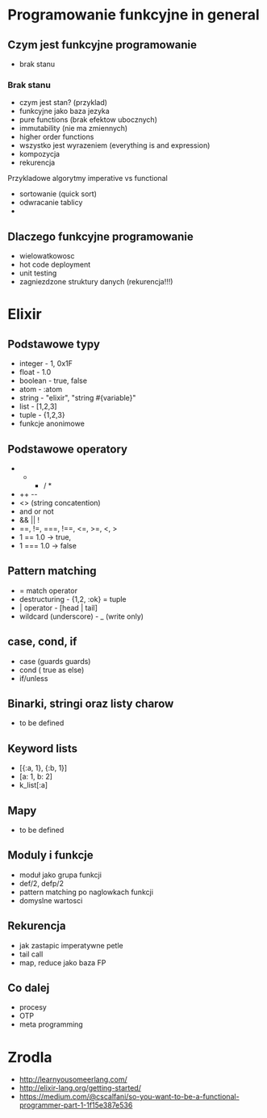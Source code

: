 # Programowanie funkcyjne in general

## Czym jest funkcyjne programowanie
 - brak stanu

### Brak stanu
 - czym jest stan? (przyklad)   
 - funkcyjne jako baza jezyka
 - pure functions (brak efektow ubocznych)
 - immutability (nie ma zmiennych)
 - higher order functions
 - wszystko jest wyrazeniem (everything is and expression)
 - kompozycja
 - rekurencja

Przykladowe algorytmy imperative vs functional
- sortowanie (quick sort)
- odwracanie tablicy
- 

## Dlaczego funkcyjne programowanie
 - wielowatkowosc
 - hot code deployment
 - unit testing
 - zagniezdzone struktury danych (rekurencja!!!)

# Elixir

## Podstawowe typy
 - integer - 1, 0x1F
 - float - 1.0
 - boolean - true, false
 - atom - :atom
 - string - "elixir", "string #{variable}"
 - list - [1,2,3]
 - tuple - {1,2,3}
 - funkcje anonimowe

## Podstawowe operatory
 - + - / *
 - ++ --
 - <> (string concatention)
 - and or not
 - && || !
 - ==, !=, ===, !==, <=, >=, <, >
  - 1 == 1.0 -> true,
  - 1 === 1.0 -> false

## Pattern matching
- = match operator
- destructuring - {1,2, :ok} = tuple
- | operator - [head | tail]
- wildcard (underscore) - _ (write only)

## case, cond, if
- case (guards guards)
- cond ( true as else)
- if/unless

## Binarki, stringi oraz listy charow
 - to be defined

## Keyword lists
- [{:a, 1}, {:b, 1}]
- [a: 1, b: 2]
- k_list[:a]

## Mapy
 - to be defined

## Moduly i funkcje
- moduł jako grupa funkcji
- def/2, defp/2
- pattern matching po naglowkach funkcji
- domyslne wartosci

## Rekurencja
- jak zastapic imperatywne petle
- tail call
- map, reduce jako baza FP

## Co dalej
 - procesy
 - OTP
 - meta programming

# Zrodla
- http://learnyousomeerlang.com/
- http://elixir-lang.org/getting-started/
- https://medium.com/@cscalfani/so-you-want-to-be-a-functional-programmer-part-1-1f15e387e536
